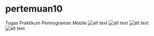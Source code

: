# pertemuan10
Tugas Praktikum Pemrograman Mobile
![alt text](https://github.com/JusticioC/pertemuan10/blob/main/CreateData.png?raw=true)
![alt text](https://github.com/JusticioC/pertemuan10/blob/main/ReadData.png?raw=true)
![alt text](https://github.com/JusticioC/pertemuan10/blob/main/UpdateData.png?raw=true)
![alt text](https://github.com/JusticioC/pertemuan10/blob/main/DeleteData.png?raw=true)
